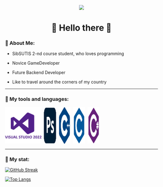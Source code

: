<div id="header" align="center">
  <img src="https://i.pinimg.com/originals/d5/44/53/d544539ccf38b703d8047943f3b309fe.jpg" width="700"/>
  
  <h1>
    💜 Hello there 💜
  </h1>

</div>

### 💜 About Me:
  
  - SibSUTIS 2-nd course student, who loves programming
  
  - Novice GameDeveloper
  
  - Future Backend Developer
  
  - Like to travel around the corners of my country

---

### 💜 My tools and languages:

  <img src="https://github.com/devicons/devicon/blob/master/icons/visualstudio/visualstudio-plain-wordmark.svg" title="Visual Studio" alt="Visual Studio" width="120" height="120"/>&nbsp;
  <img src="https://github.com/devicons/devicon/blob/master/icons/photoshop/photoshop-plain.svg" title="Photoshop" alt="Photoshop" width="40" height="120"/>&nbsp;
  <img src="https://github.com/devicons/devicon/blob/master/icons/cplusplus/cplusplus-plain.svg" title="C++" alt="C++" width="40" height="120"/>&nbsp;
  <img src="https://github.com/devicons/devicon/blob/master/icons/c/c-plain.svg" title="C" alt="C" width="40" height="120"/>&nbsp;
  <img src="https://github.com/devicons/devicon/blob/master/icons/csharp/csharp-plain.svg" title="Csharp" alt="Csharp" width="40" height="120"/>&nbsp;
  

---
### 💜 My stat:
  [![GitHub Streak](http://github-readme-streak-stats.herokuapp.com?user=Kamysdev&theme=dark&background=000000)](https://git.io/streak-stats)
  
  [![Top Langs](https://github-readme-stats.vercel.app/api/top-langs/?username=Kamysdev&layout=compact&theme=vision-friendly-dark)](https://github.com/anuraghazra/github-readme-stats)
  
